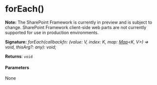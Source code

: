 # forEach()
**Note:** The SharePoint Framework is currently in preview and is subject to change. SharePoint Framework client-side web parts are not currently supported for use in production environments.





**Signature:** _forEach(callbackfn: (value: V, index: K, map: [Map](../../es6-collections/interface/map.md)<K, V>) => void, thisArg?: any): void;_

**Returns**: `void`





#### Parameters
None


